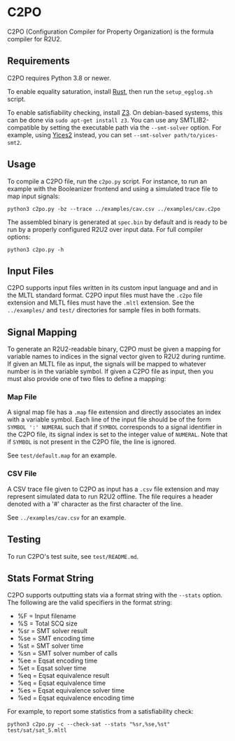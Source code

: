 # C2PO

C2PO (Configuration Compiler for Property Organization) is the formula compiler for R2U2.

## Requirements

C2PO requires Python 3.8 or newer.

To enable equality saturation, install [Rust](https://www.rust-lang.org/tools/install), then run the
`setup_egglog.sh` script.

To enable satisfiability checking, install [Z3](https://github.com/Z3Prover/z3). On debian-based
systems, this can be done via `sudo apt-get install z3`. You can use any SMTLIB2-compatible by
setting the executable path via the `--smt-solver` option. For example, using
[Yices2](https://yices.csl.sri.com/) instead, you can set `--smt-solver path/to/yices-smt2`.

## Usage

To compile a C2PO file, run the `c2po.py` script. For instance, to run an example with the
Booleanizer frontend and using a simulated trace file to map input signals:

    python3 c2po.py -bz --trace ../examples/cav.csv ../examples/cav.c2po 

The assembled binary is generated at `spec.bin` by default and is ready to be run by a properly
configured R2U2 over input data. For full compiler options:

    python3 c2po.py -h

## Input Files

C2PO supports input files written in its custom input language and and in the MLTL standard format.
C2PO input files must have the `.c2po` file extension and MLTL files must have the `.mltl`
extension. See the `../examples/` and `test/` directories for sample files in both formats.

## Signal Mapping

To generate an R2U2-readable binary, C2PO must be given a mapping for variable names to indices in
the signal vector given to R2U2 during runtime. If given an MLTL file as input, the signals will be
mapped to whatever number is in the variable symbol. If given a C2PO file as input, then you must
also provide one of two files to define a mapping:

### Map File

A signal map file has a `.map` file extension and directly associates an index with a variable
symbol. Each line of the input file should be of the form `SYMBOL ':' NUMERAL` such that if `SYMBOL`
corresponds to a signal identifier in the C2PO file, its signal index is set to the integer value of
`NUMERAL`. Note that if `SYMBOL` is not present in the C2PO file, the line is ignored. 

See `test/default.map` for an example.

### CSV File

A CSV trace file given to C2PO as input has a `.csv` file extension and may represent simulated data
to run R2U2 offline. The file requires a header denoted with a '#' character as the first character
of the line. 

See `../examples/cav.csv` for an example.

## Testing

To run C2PO's test suite, see `test/README.md`.

## Stats Format String

C2PO supports outputting stats via a format string with the `--stats` option. The following are the valid specifiers in the format string:

- %F = Input filename
- %S = Total SCQ size
- %sr = SMT solver result
- %se = SMT encoding time
- %st = SMT solver time
- %sn = SMT solver number of calls
- %ee = Eqsat encoding time
- %et = Eqsat solver time
- %eq = Eqsat equivalence result
- %eq = Eqsat equivalence time
- %es = Eqsat equivalence solver time
- %ed = Eqsat equivalence encoding time

For example, to report some statistics from a satisfiability check:

    python3 c2po.py -c --check-sat --stats "%sr,%se,%st" test/sat/sat_5.mltl
